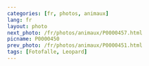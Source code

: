 ```yaml
---
categories: [fr, photos, animaux]
lang: fr
layout: photo
next_photo: /fr/photos/animaux/P0000457.html
picname: P0000450
prev_photo: /fr/photos/animaux/P0000451.html
tags: [Fotofalle, Leopard]
---
```

